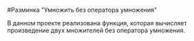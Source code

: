 #Разминка "Умножить без оператора умножения"
<p> В данном проекте реализована функция, которая вычисляет произведение двух множителей без оператора умножения.</p>

